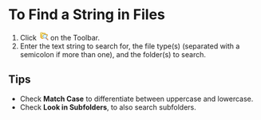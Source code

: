 # To Find a String in Files

1. Click  ![Find in Files](../../images/grep.gif)
on the Toolbar.
2. Enter the text string to search for, the file type(s) (separated with a
semicolon if more than one), and the folder(s) to search.

## Tips

- Check **Match Case** to differentiate between uppercase and lowercase.
- Check **Look in Subfolders**, to also search subfolders.
